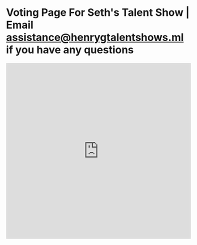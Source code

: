 # Voting Page For Seth's Talent Show | Email assistance@henrygtalentshows.ml if you have any questions
<iframe width="640px" height="480px" src="https://www.surveymonkey.co.uk/r/6F6GMWN" frameborder="0" marginwidth="0" marginheight="0" style="border: none; max-width:100%; max-height:100vh" allowfullscreen webkitallowfullscreen mozallowfullscreen msallowfullscreen> </iframe>
